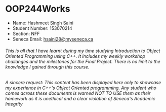 # OOP244Works
- Name: Hashmeet Singh Saini
- Student Number: 153070214
- Section: NFF
- Seneca Email: hsaini28@myseneca.ca

###### This is all that I have learnt during my time studying Introduction to Object Oriented Programming using C++. It includes my weekly workshop challanges and the milestones for the Final Project. There is no limit to the knowledge I gained through this course.

###### A sincere request: This content has been displayed here only to showcase my experience in C++'s Object Oriented programming. Any student who comes across these documents is warned NOT TO USE them as their homework as it is unethical and a clear violation of Seneca's Academic Integrity
